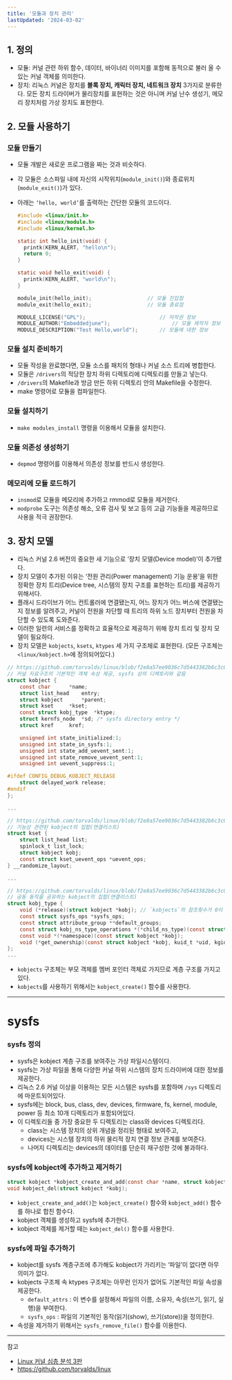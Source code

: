 ```yaml
---
title: '모듈과 장치 관리'
lastUpdated: '2024-03-02'
---
```


## 1. 정의
- 모듈: 커널 관련 하위 함수, 데이터, 바이너리 이미지를 포함해 동적으로 불러 올 수 있는 커널 객체를 의미한다.
- 장치: 리눅스 커널은 장치를 **블록 장치, 캐릭터 장치, 네트워크 장치** 3가지로 분류한다. 모든 장치 드라이버가 물리장치를 표현하는 것은 아니며 커널 난수 생성기, 메모리 장치처럼 가상 장치도 표현한다.
 
## 2. 모듈 사용하기

### 모듈 만들기

- 모듈 개발은 새로운 프로그램을 짜는 것과 비슷하다.
- 각 모듈은 소스파일 내에 자신의 시작위치(`module_init()`)와 종료위치(`module_exit()`)가 있다.
- 아래는 `‘hello, world’`를 출력하는 간단한 모듈의 코드이다.

  ```c
  #include <linux/init.h>
  #include <linux/module.h>
  #include <linux/kernel.h>

  static int hello_init(void) {
    printk(KERN_ALERT, "hello\n");
    return 0;
  }

  static void hello_exit(void) {
    printk(KERN_ALERT, "world\n");
  }

  module_init(hello_init);					// 모듈 진입점
  module_exit(hello_exit);					// 모듈 종료점

  MODULE_LICENSE("GPL");						// 저작권 정보
  MODULE_AUTHOR("Embeddedjune");				    // 모듈 제작자 정보
  MODULE_DESCRIPTION("Test Hello,world");		// 모듈에 대한 정보
  ```

### 모듈 설치 준비하기

- 모듈 작성을 완료했다면, 모듈 소스를 패치의 형태나 커널 소스 트리에 병합한다.
- 모듈은 `/drivers`의 적당한 장치 하위 디렉토리에 디렉토리를 만들고 넣는다.
- `/drivers`의 Makefile과 방금 만든 하위 디렉토리 안의 Makefile을 수정한다.
- make 명령어로 모듈을 컴파일한다.

### 모듈 설치하기
- `make modules_install` 명령을 이용해서 모듈을 설치한다.

### 모듈 의존성 생성하기
- `depmod` 명령어를 이용해서 의존성 정보를 반드시 생성한다.

### 메모리에 모듈 로드하기
- `insmod`로 모듈을 메모리에 추가하고 rmmod로 모듈을 제거한다.
- `modprobe` 도구는 의존성 해소, 오류 검사 및 보고 등의 고급 기능들을 제공하므로 사용을 적극 권장한다.

## 3. 장치 모델

- 리눅스 커널 2.6 버전의 중요한 새 기능으로 ‘장치 모델(Device model)’이 추가됐다. 
- 장치 모델이 추가된 이유는 ‘전원 관리(Power management) 기능 운용’을 위한 정확한 장치 트리(Device tree, 시스템의 장치 구조를 표현하는 트리)를 제공하기 위해서다.
- 플래시 드라이브가 어느 컨트롤러에 연결됐는지, 어느 장치가 어느 버스에 연결됐는지 정보를 알려주고, 커널이 전원을 차단할 때 트리의 하위 노드 장치부터 전원을 차단할 수 있도록 도와준다.
- 이러한 일련의 서비스를 정확하고 효율적으로 제공하기 위해 장치 트리 및 장치 모델이 필요하다.
- 장치 모델은 `kobjects`, `ksets`, `ktypes` 세 가지 구조체로 표현한다. (모든 구조체는 `<linux/kobject.h>`에 정의되어있다.)

```c
// https://github.com/torvalds/linux/blob/f2e8a57ee9036c7d5443382b6c3c09b51a92ec7e/include/linux/kobject.h#L64
// 커널 자료구조의 기본적인 객체 속성 제공, sysfs 상의 디렉토리와 같음
struct kobject {
	const char		*name;
	struct list_head	entry;
	struct kobject		*parent;
	struct kset		*kset;
	const struct kobj_type	*ktype;
	struct kernfs_node	*sd; /* sysfs directory entry */
	struct kref		kref;

	unsigned int state_initialized:1;
	unsigned int state_in_sysfs:1;
	unsigned int state_add_uevent_sent:1;
	unsigned int state_remove_uevent_sent:1;
	unsigned int uevent_suppress:1;

#ifdef CONFIG_DEBUG_KOBJECT_RELEASE
	struct delayed_work	release;
#endif
};

...

// https://github.com/torvalds/linux/blob/f2e8a57ee9036c7d5443382b6c3c09b51a92ec7e/include/linux/kobject.h#L168C1-L173C22
// 기능상 관련된 kobject의 집합(연결리스트)
struct kset {
	struct list_head list;
	spinlock_t list_lock;
	struct kobject kobj;
	const struct kset_uevent_ops *uevent_ops;
} __randomize_layout;

...

// https://github.com/torvalds/linux/blob/f2e8a57ee9036c7d5443382b6c3c09b51a92ec7e/include/linux/kobject.h#L116C1-L123C3
// 공동 동작을 공유하는 kobject의 집합(연결리스트)
struct kobj_type {
	void (*release)(struct kobject *kobj); // `kobjects`의 참조횟수가 0이 될 때 호출되서 C++의 소멸자 역할을 한다.
	const struct sysfs_ops *sysfs_ops;
	const struct attribute_group **default_groups;
	const struct kobj_ns_type_operations *(*child_ns_type)(const struct kobject *kobj);
	const void *(*namespace)(const struct kobject *kobj);
	void (*get_ownership)(const struct kobject *kobj, kuid_t *uid, kgid_t *gid);
};
...
```
- `kobjects` 구조체는 부모 객체를 멤버 포인터 객체로 가지므로 계층 구조를 가지고 있다.
- `kobjects`를 사용하기 위해서는 `kobject_create()` 함수를 사용한다.

---

# sysfs

### sysfs 정의

- sysfs은 kobject 계층 구조를 보여주는 가상 파일시스템​이다.
- sysfs는 ​가상 파일을 통해 다양한 커널 하위 시스템의 장치 드라이버에 대한 정보를 제공한다.
- 리눅스 2.6 커널 이상을 이용하는 모든 시스템은 sysfs를 포함하며 `/sys` 디렉토리에 마운트되어있다.
- sysfs에는 block, bus, class, dev, devices, firmware, fs, kernel, module, power 등 최소 10개 디렉토리가 포함되어있다.
- 이 디렉토리들 중 가장 중요한 두 디렉토리는 class와 devices 디렉토리다. 
  - class는 시스템 장치의 상위 개념을 정리된 형태로 보여주고,
  - devices는 시스템 장치의 하위 물리적 장치 연결 정보 관계를 보여준다.
  - 나머지 디렉토리는 devices의 데이터를 단순히 재구성한 것에 불과하다.

### sysfs에 kobject에 추가하고 제거하기

```c
struct kobject *kobject_create_and_add(const char *name, struct kobject *parent);
void kobject_del(struct kobject *kobj);
```
- `kobject_create_and_add()`는 `kobject_create()` 함수와 `kobject_add()` 함수를 하나로 합친 함수다.
- kobject 객체를 생성하고 sysfs에 추가한다.
- kobject 객체를 제거할 때는 `kobject_del()` 함수를 사용한다.

### sysfs에 파일 추가하기

- kobject를 sysfs 계층구조에 추가해도 kobject가 가리키는 ‘파일’이 없다면 아무 의미가 없다.
- kobjects 구조체 속 ktypes 구조체는 아무런 인자가 없어도 기본적인 파일 속성을 제공한다.
  - `default_attrs` : 이 변수를 설정해서 파일의 이름, 소유자, 속성(쓰기, 읽기, 실행)을 부여한다.
  - `sysfs_ops` : 파일의 기본적인 동작(읽기(show), 쓰기(store))을 정의한다.
- 속성을 제거하기 위해서는 `sysfs_remove_file()` 함수를 이용한다.

---
참고
- [Linux 커널 심층 분석 3판](https://product.kyobobook.co.kr/detail/S000000935348)
- https://github.com/torvalds/linux